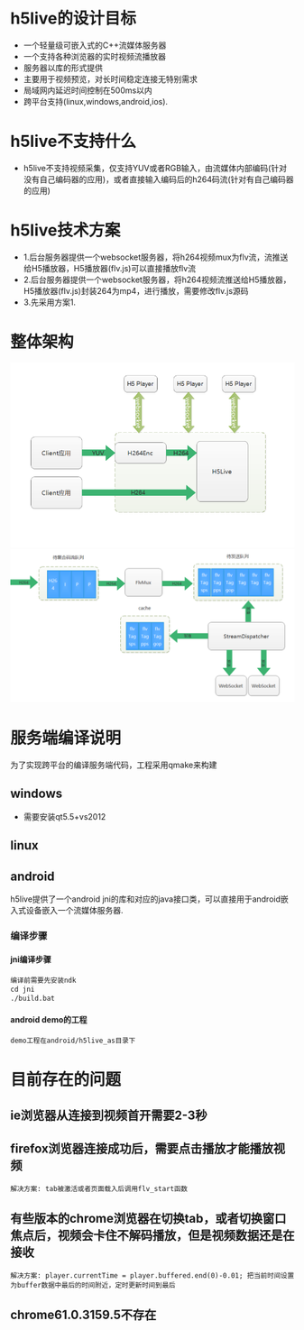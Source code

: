 # h5live的设计目标

* 一个轻量级可嵌入式的C++流媒体服务器
* 一个支持各种浏览器的实时视频流播放器
* 服务器以库的形式提供
* 主要用于视频预览，对长时间稳定连接无特别需求
* 局域网内延迟时间控制在500ms以内
* 跨平台支持(linux,windows,android,ios).


# h5live不支持什么
* h5live不支持视频采集，仅支持YUV或者RGB输入，由流媒体内部编码(针对没有自己编码器的应用)，或者直接输入编码后的h264码流(针对有自己编码器的应用)

# h5live技术方案
* 1.后台服务器提供一个websocket服务器，将h264视频mux为flv流，流推送给H5播放器，H5播放器(flv.js)可以直接播放flv流
* 2.后台服务器提供一个websocket服务器，将h264视频流推送给H5播放器，H5播放器(flv.js)封装264为mp4，进行播放，需要修改flv.js源码
* 3.先采用方案1.

# 整体架构

 ![h5整体架构](https://github.com/byteman/h5live/raw/master/doc/h5整体架构.png )
 ![h5live内部实现](https://github.com/byteman/h5live/raw/master/doc/h5live内部架构.png )

# 服务端编译说明

为了实现跨平台的编译服务端代码，工程采用qmake来构建

## windows

* 需要安装qt5.5+vs2012

## linux

## android

h5live提供了一个android jni的库和对应的java接口类，可以直接用于android嵌入式设备嵌入一个流媒体服务器.

### 编译步骤
    
#### jni编译步骤   
    编译前需要先安装ndk
    cd jni
    ./build.bat

#### android demo的工程
    demo工程在android/h5live_as目录下
           
# 目前存在的问题

## ie浏览器从连接到视频首开需要2-3秒
## firefox浏览器连接成功后，需要点击播放才能播放视频
	解决方案: tab被激活或者页面载入后调用flv_start函数
## 有些版本的chrome浏览器在切换tab，或者切换窗口焦点后，视频会卡住不解码播放，但是视频数据还是在接收
	解决方案: player.currentTime = player.buffered.end(0)-0.01; 把当前时间设置为buffer数据中最后的时间附近，定时更新时间到最后
## chrome61.0.3159.5不存在

